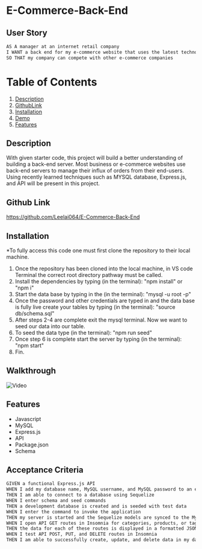 # E-Commerce-Back-End

## User Story

```md
AS A manager at an internet retail company
I WANT a back end for my e-commerce website that uses the latest technologies
SO THAT my company can compete with other e-commerce companies
```

# Table of Contents
1.  [Description](#description)
2.  [GithubLink](#github-link)
3.  [Installation](#installation)
4.  [Demo](#walkthrough-link)
5.  [Features](#features)

## Description

With given starter code, this project will build a better understanding of building a back-end server. Most business or e-commerce websites use back-end servers to manage their influx of orders from their end-users. Using recently learned techniques such as MYSQL database, Express.js, and API will be present in this project.

## Github Link 

https://github.com/Leelai064/E-Commerce-Back-End

## Installation

*To fully access this code one must first clone the repository to their local machine.
1. Once the repository has been cloned into the local machine, in VS code Terminal the correct root directory pathway must be called.
2. Install the dependencies by typing (in the terminal): "npm install" or "npm i"
3. Start the data base by typing in the (in the terminal): "mysql -u root -p"
4. Once the password and other credentials are typed in and the data base is fully live create your tables by typing (in the terminal): "source db/schema.sql"
5. After steps 2-4 are complete exit the mysql terminal. Now we want to seed our data into our table.
6. To seed the data type (in the terminal): "npm run seed"
7. Once step 6 is complete start the server by typing (in the terminal): "npm start"
8. Fin.

## Walkthrough 

![Video](./assets/demo.gif)

## Features
* Javascript
* MySQL
* Express.js
* API
* Package.json
* Schema

## Acceptance Criteria

```md
GIVEN a functional Express.js API
WHEN I add my database name, MySQL username, and MySQL password to an environment variable file
THEN I am able to connect to a database using Sequelize
WHEN I enter schema and seed commands
THEN a development database is created and is seeded with test data
WHEN I enter the command to invoke the application
THEN my server is started and the Sequelize models are synced to the MySQL database
WHEN I open API GET routes in Insomnia for categories, products, or tags
THEN the data for each of these routes is displayed in a formatted JSON
WHEN I test API POST, PUT, and DELETE routes in Insomnia
THEN I am able to successfully create, update, and delete data in my database



